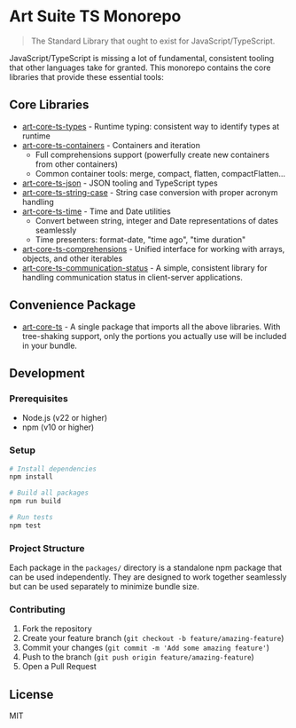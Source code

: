 # Art Suite TS Monorepo

> The Standard Library that ought to exist for JavaScript/TypeScript.

JavaScript/TypeScript is missing a lot of fundamental, consistent tooling that other languages take for granted. This monorepo contains the core libraries that provide these essential tools:

## Core Libraries

- [art-core-ts-types](./packages/art-core-ts-types) - Runtime typing: consistent way to identify types at runtime
- [art-core-ts-containers](./packages/art-core-ts-containers) - Containers and iteration
  - Full comprehensions support (powerfully create new containers from other containers)
  - Common container tools: merge, compact, flatten, compactFlatten...
- [art-core-ts-json](./packages/art-core-ts-json) - JSON tooling and TypeScript types
- [art-core-ts-string-case](./packages/art-core-ts-string-case) - String case conversion with proper acronym handling
- [art-core-ts-time](./packages/art-core-ts-time) - Time and Date utilities
  - Convert between string, integer and Date representations of dates seamlessly
  - Time presenters: format-date, "time ago", "time duration"
- [art-core-ts-comprehensions](./packages/art-core-ts-comprehensions) - Unified interface for working with arrays, objects, and other iterables
- [art-core-ts-communication-status](./packages/art-core-ts-communication-status) - A simple, consistent library for handling communication status in client-server applications.

## Convenience Package

- [art-core-ts](./packages/art-core-ts) - A single package that imports all the above libraries. With tree-shaking support, only the portions you actually use will be included in your bundle.

## Development

### Prerequisites

- Node.js (v22 or higher)
- npm (v10 or higher)

### Setup

```bash
# Install dependencies
npm install

# Build all packages
npm run build

# Run tests
npm test
```

### Project Structure

Each package in the `packages/` directory is a standalone npm package that can be used independently. They are designed to work together seamlessly but can be used separately to minimize bundle size.

### Contributing

1. Fork the repository
2. Create your feature branch (`git checkout -b feature/amazing-feature`)
3. Commit your changes (`git commit -m 'Add some amazing feature'`)
4. Push to the branch (`git push origin feature/amazing-feature`)
5. Open a Pull Request

## License

MIT
